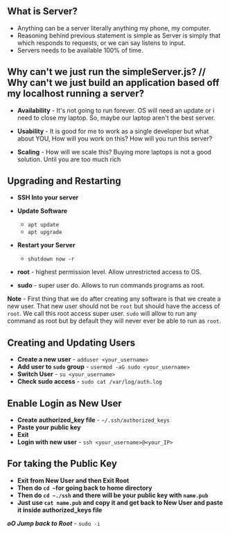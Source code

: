 ## What is Server?

- Anything can be a server literally anything my phone, my computer.
- Reasoning behind previous statement is simple as Server is simply that which responds to requests, or we can say listens to input.
- Servers needs to be available 100% of time.

## Why can't we just run the simpleServer.js? // Why can't we just build an application based off my localhost running a server?

- **Availability** - It's not going to run forever. OS will need an update or i need to close my laptop. So, maybe our laptop aren't the best server.

- **Usability** - It is good for me to work as a single developer but what about YOU, How will you work on this? How will you run this server?

- **Scaling** - How will we scale this? Buying more laptops is not a good solution. Until you are too much rich

## Upgrading and Restarting

- **SSH Into  your server**
- **Update Software**
    - `apt update`
    - `apt upgrade`
- **Restart your Server**
    - `shutdown now -r`

- **root** - highest permission level. Allow unrestricted access to OS.
- **sudo** - super user do. Allows to run commands programs as root.


**Note** - First thing that we do after creating any software is that we create a new user. That new user should not be `root` but should have the access of `root`. We call this root access super user. `sudo` will allow to run any command as root but by default they will never ever be able to run as `root`.

## Creating and Updating Users

- **Create a new user** - `adduser <your_username>`
- **Add user to `sudo` group** - `usermod -aG sudo <your_username>`
- **Switch User** - `su <your_username>`
- **Check sudo access** - `sudo cat /var/log/auth.log`

## Enable Login as New User

- **Create authorized_key file** - `~/.ssh/authorized_keys`
- **Paste your public key**
- **Exit**
- **Login with new user** - `ssh <your_username>@<your_IP>`

## For taking the Public Key

- **Exit from New User and then Exit Root**
- **Then do `cd ~`for going back to home directory** 
- **Then do `cd ~./ssh` and there will be your public key with `name.pub`**
- **Just use `cat name.pub` and copy it and get back to New User and paste it inside authorized_keys file**

***oO Jump back to Root*** - `sudo -i`

